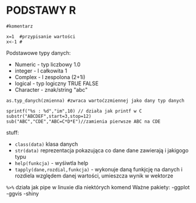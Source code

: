 PODSTAWY R
=========================
```
#komentarz
```

```
x=1  #przypisanie wartości
x<-1 #
```

Podstawowe typy danych:
- Numeric - typ liczbowy 1.0
- integer - l całkowita 1
- Complex - l zespolona (2+1i)
- logical - typ logiczny TRUE FALSE
- Character - znak/string "abc"
```
as.typ_danych(zmienna) #zwraca wartoćzzmiennej jako dany typ danych

sprintf("%s : %d","im",10) // działa jak printf w C
substr("ABCDEF",start=3,stop=12)
sub("ABC","CDE","ABC=C*D*E")//zamienia pierwsze ABC na CDE
```
stuff:
 - `class(data)` klasa danych
 - `str(data)` reprezentacja pokazująca co dane dane zawierają i jakigogo typu
 - `help(funkcja)` - wyśiwtla help
 - `tapply(dane,rozdial,funkcja)` - wykonuje daną funkjcję na danych i rozdiela względem danej wartości, umieszcza wynik w wektorze
 

`%>%` działa jak pipe w linuxie dla niektórych komend
Ważne pakiety:
 -ggplot
 -ggvis
 -shiny
